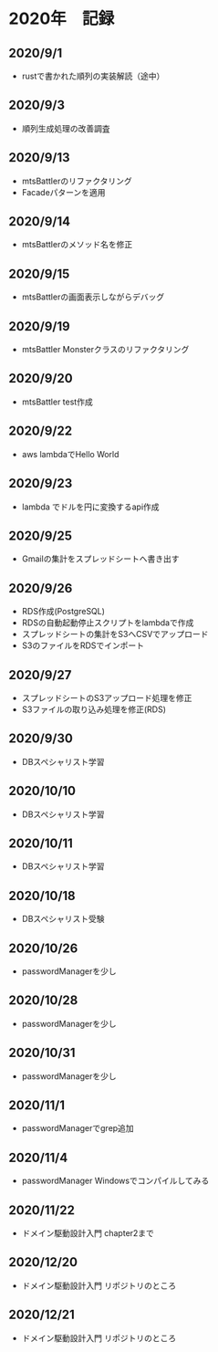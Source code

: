# 2020年　記録

## 2020/9/1
- rustで書かれた順列の実装解読（途中）

## 2020/9/3
- 順列生成処理の改善調査

## 2020/9/13
- mtsBattlerのリファクタリング
- Facadeパターンを適用

## 2020/9/14
- mtsBattlerのメソッド名を修正

## 2020/9/15
- mtsBattlerの画面表示しながらデバッグ

## 2020/9/19
- mtsBattler Monsterクラスのリファクタリング

## 2020/9/20
- mtsBattler test作成

## 2020/9/22
- aws lambdaでHello World

## 2020/9/23
- lambda でドルを円に変換するapi作成

## 2020/9/25
- Gmailの集計をスプレッドシートへ書き出す

## 2020/9/26
- RDS作成(PostgreSQL)
- RDSの自動起動停止スクリプトをlambdaで作成
- スプレッドシートの集計をS3へCSVでアップロード
- S3のファイルをRDSでインポート

## 2020/9/27
- スプレッドシートのS3アップロード処理を修正
- S3ファイルの取り込み処理を修正(RDS)

## 2020/9/30
- DBスペシャリスト学習

## 2020/10/10
- DBスペシャリスト学習

## 2020/10/11
- DBスペシャリスト学習

## 2020/10/18
- DBスペシャリスト受験

## 2020/10/26
- passwordManagerを少し

## 2020/10/28
- passwordManagerを少し

## 2020/10/31
- passwordManagerを少し

## 2020/11/1
- passwordManagerでgrep追加

## 2020/11/4
- passwordManager Windowsでコンパイルしてみる

## 2020/11/22
- ドメイン駆動設計入門 chapter2まで

## 2020/12/20
- ドメイン駆動設計入門 リポジトリのところ

## 2020/12/21
- ドメイン駆動設計入門 リポジトリのところ